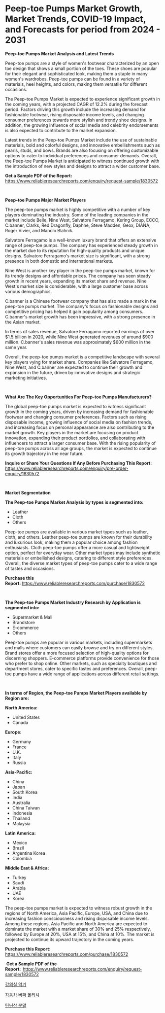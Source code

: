 <p><h1>Peep-toe Pumps Market Growth, Market Trends, COVID-19 Impact, and Forecasts for period from 2024 - 2031</h1></p><p><strong>Peep-toe Pumps Market Analysis and Latest Trends</strong></p>
<p><p>Peep-toe pumps are a style of women's footwear characterized by an open toe design that shows a small portion of the toes. These shoes are popular for their elegant and sophisticated look, making them a staple in many women's wardrobes. Peep-toe pumps can be found in a variety of materials, heel heights, and colors, making them versatile for different occasions.</p><p>The Peep-toe Pumps Market is expected to experience significant growth in the coming years, with a projected CAGR of 12.2% during the forecast period. Factors driving this growth include the increasing demand for fashionable footwear, rising disposable income levels, and changing consumer preferences towards more stylish and trendy shoe designs. In addition, the growing influence of social media and celebrity endorsements is also expected to contribute to the market expansion.</p><p>Latest trends in the Peep-toe Pumps Market include the use of sustainable materials, bold and colorful designs, and innovative embellishments such as pearls, studs, and bows. Brands are also focusing on offering customizable options to cater to individual preferences and consumer demands. Overall, the Peep-toe Pumps Market is anticipated to witness continued growth with the introduction of new styles and designs to attract a wider customer base.</p></p>
<p><strong>Get a Sample PDF of the Report:&nbsp;</strong> <a href="https://www.reliableresearchreports.com/enquiry/request-sample/1830572">https://www.reliableresearchreports.com/enquiry/request-sample/1830572</a></p>
<p>&nbsp;</p>
<p><strong>Peep-toe Pumps Major Market Players</strong></p>
<p><p>The peep-toe pumps market is highly competitive with a number of key players dominating the industry. Some of the leading companies in the market include Belle, Nine West, Salvatore Ferragamo, Kering Group, ECCO, C.banner, Clarks, Red Dragonfly, Daphne, Steve Madden, Geox, DIANA, Roger Vivier, and Manolo Blahnik.</p><p>Salvatore Ferragamo is a well-known luxury brand that offers an extensive range of peep-toe pumps. The company has experienced steady growth in the market due to its reputation for high-quality products and unique designs. Salvatore Ferragamo's market size is significant, with a strong presence in both domestic and international markets.</p><p>Nine West is another key player in the peep-toe pumps market, known for its trendy designs and affordable prices. The company has seen steady growth in recent years, expanding its market share and revenue. Nine West's market size is considerable, with a large customer base across various demographics.</p><p>C.banner is a Chinese footwear company that has also made a mark in the peep-toe pumps market. The company's focus on fashionable designs and competitive pricing has helped it gain popularity among consumers. C.banner's market growth has been impressive, with a strong presence in the Asian market.</p><p>In terms of sales revenue, Salvatore Ferragamo reported earnings of over $1.5 billion in 2020, while Nine West generated revenues of around $900 million. C.banner's sales revenue was approximately $600 million in the same year.</p><p>Overall, the peep-toe pumps market is a competitive landscape with several key players vying for market share. Companies like Salvatore Ferragamo, Nine West, and C.banner are expected to continue their growth and expansion in the future, driven by innovative designs and strategic marketing initiatives.</p></p>
<p>&nbsp;</p>
<p><strong>What Are The Key Opportunities For Peep-toe Pumps Manufacturers?</strong></p>
<p><p>The global peep-toe pumps market is expected to witness significant growth in the coming years, driven by increasing demand for fashionable footwear and changing consumer preferences. Factors such as rising disposable income, growing influence of social media on fashion trends, and increasing focus on personal appearance are also contributing to the market growth. Key players in the market are focusing on product innovation, expanding their product portfolios, and collaborating with influencers to attract a larger consumer base. With the rising popularity of peep-toe pumps across all age groups, the market is expected to continue its growth trajectory in the near future.</p></p>
<p><strong>Inquire or Share Your Questions If Any Before Purchasing This Report:</strong> <a href="https://www.reliableresearchreports.com/enquiry/pre-order-enquiry/1830572">https://www.reliableresearchreports.com/enquiry/pre-order-enquiry/1830572</a></p>
<p>&nbsp;</p>
<p><strong>Market Segmentation</strong></p>
<p><strong>The Peep-toe Pumps Market Analysis by types is segmented into:</strong></p>
<p><ul><li>Leather</li><li>Cloth</li><li>Others</li></ul></p>
<p><p>Peep-toe pumps are available in various market types such as leather, cloth, and others. Leather peep-toe pumps are known for their durability and luxurious look, making them a popular choice among fashion enthusiasts. Cloth peep-toe pumps offer a more casual and lightweight option, perfect for everyday wear. Other market types may include synthetic materials or embellished designs, catering to different style preferences. Overall, the diverse market types of peep-toe pumps cater to a wide range of tastes and occasions.</p></p>
<p><strong>Purchase this Report:&nbsp;</strong><a href="https://www.reliableresearchreports.com/purchase/1830572">https://www.reliableresearchreports.com/purchase/1830572</a></p>
<p>&nbsp;</p>
<p><strong>The Peep-toe Pumps Market Industry Research by Application is segmented into:</strong></p>
<p><ul><li>Supermarket & Mall</li><li>Brandstore</li><li>E-commerce</li><li>Others</li></ul></p>
<p><p>Peep-toe pumps are popular in various markets, including supermarkets and malls where customers can easily browse and try on different styles. Brand stores offer a more focused selection of high-quality options for discerning shoppers. E-commerce platforms provide convenience for those who prefer to shop online. Other markets, such as specialty boutiques and department stores, cater to specific tastes and preferences. Overall, peep-toe pumps have a wide range of applications across different retail settings.</p></p>
<p>&nbsp;</p>
<p><strong>In terms of Region, the Peep-toe Pumps Market Players available by Region are:</strong></p>
<p>
    <p> <strong> North America: </strong>
        <ul>
            <li>United States</li>
            <li>Canada</li>
        </ul>
        </p> 
    <p> <strong> Europe: </strong>
        <ul>
            <li>Germany</li>
            <li>France</li>
            <li>U.K.</li>
            <li>Italy</li>
            <li>Russia</li>
        </ul>
        </p> 
    <p> <strong> Asia-Pacific: </strong>
        <ul>
            <li>China</li>
            <li>Japan</li>
            <li>South Korea</li>
            <li>India</li>
            <li>Australia</li>
            <li>China Taiwan</li>
            <li>Indonesia</li>
            <li>Thailand</li>
            <li>Malaysia</li>
        </ul>
        </p> 
    <p> <strong> Latin America: </strong>
        <ul>
            <li>Mexico</li>
            <li>Brazil</li>
            <li>Argentina Korea</li>
            <li>Colombia</li>
        </ul>
        </p> 
    <p> <strong> Middle East & Africa: </strong>
        <ul>
            <li>Turkey</li>
            <li>Saudi</li>
            <li>Arabia</li>
            <li>UAE</li>
            <li>Korea</li>
        </ul>
    </p>
    </p>
<p><p>The peep-toe pumps market is expected to witness robust growth in the regions of North America, Asia Pacific, Europe, USA, and China due to increasing fashion consciousness and rising disposable income levels. Among these regions, Asia Pacific and North America are expected to dominate the market with a market share of 30% and 25% respectively, followed by Europe at 20%, USA at 15%, and China at 10%. The market is projected to continue its upward trajectory in the coming years.</p></p>
<p><strong>Purchase this Report: </strong><a href="https://www.reliableresearchreports.com/purchase/1830572">https://www.reliableresearchreports.com/purchase/1830572</a></p>
<p>&nbsp;<strong>Get a Sample PDF of the Report:&nbsp;&nbsp;</strong><a href="https://www.reliableresearchreports.com/enquiry/request-sample/1830572">https://www.reliableresearchreports.com/enquiry/request-sample/1830572</a></p>
<p><strong></strong></p>
<p><p><a href="https://github.com/trmesnao7959541/Market-Research-Report-List-1/blob/main/44738836771.md">강의실 악기</a></p><p><a href="https://github.com/sammyUltyylrich9067856/Market-Research-Report-List-1/blob/main/43147216770.md">자동차 버퍼 폴리셔</a></p><p><a href="https://github.com/vsn7qpua81q/Market-Research-Report-List-1/blob/main/44815066772.md">탄닌산 분말</a></p></p>